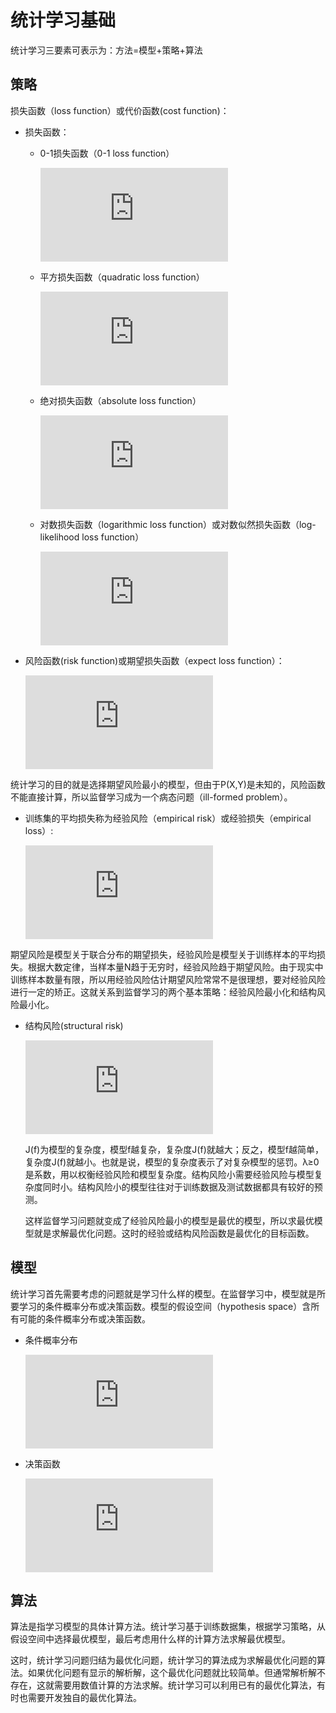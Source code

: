 # 统计学习基础

统计学习三要素可表示为：方法=模型+策略+算法

## 策略

损失函数（loss function）或代价函数(cost function)：

* 损失函数：

    * 0-1损失函数（0-1 loss function）

        ![first equation](https://latex.codecogs.com/gif.latex?%5Cdpi%7B80%7D%20L%28Y%2Cf%28X%29%29%3D%5Cbegin%7Bcases%7D%201%2C%20%26%20Y%20%5Cneq%20f%28X%29%20%5C%5C%200%2C%20%26%20Y%20%3D%20f%28X%29%20%5Cend%7Bcases%7D)

    * 平方损失函数（quadratic loss function）

        ![second_equation](https://latex.codecogs.com/gif.latex?%5Cdpi%7B80%7D%20L%28Y%2Cf%28X%29%29%3D%28Y-f%28X%29%29%5E%7B2%7D)

    * 绝对损失函数（absolute loss function）

        ![third_equation](https://latex.codecogs.com/gif.latex?%5Cdpi%7B80%7D%20L%28Y%2Cf%28X%29%29%3D%5Cleft%20%7C%20Y-f%28X%29%20%5Cright%20%7C)

    * 对数损失函数（logarithmic loss function）或对数似然损失函数（log-likelihood loss function）

        ![fourth_equation](https://latex.codecogs.com/gif.latex?%5Cdpi%7B80%7D%20L%28Y%2CP%28Y%7CX%29%29%3D-logP%28Y%7CX%29)

* 风险函数(risk function)或期望损失函数（expect loss function）：

    ![risk function](https://latex.codecogs.com/gif.latex?%5Cdpi%7B80%7D%20R_%7Bexp%7D%3DE_%7Bp%7D%5BL%28Y%2CP%28Y%7CX%29%29%5D%3D%5Cint_%7Bx%5Ctimes%20y%7DL%28y%2Cf%28x%29%29P%28x%2Cy%29dxdy)

统计学习的目的就是选择期望风险最小的模型，但由于P(X,Y)是未知的，风险函数不能直接计算，所以监督学习成为一个病态问题（ill-formed problem）。

* 训练集的平均损失称为经验风险（empirical risk）或经验损失（empirical loss）:

    ![empirical risk](https://latex.codecogs.com/gif.latex?%5Cdpi%7B80%7D%20R_%7Bemp%7D%28f%29%3D%5Cfrac%7B1%7D%7BN%7D%5Csum_%7Bi%3D1%7D%5E%7BN%7DL%28y_%7Bi%7D%2Cf%28x_%7Bi%7D%29%29)

期望风险是模型关于联合分布的期望损失，经验风险是模型关于训练样本的平均损失。根据大数定律，当样本量N趋于无穷时，经验风险趋于期望风险。由于现实中训练样本数量有限，所以用经验风险估计期望风险常常不是很理想，要对经验风险进行一定的矫正。这就关系到监督学习的两个基本策略：经验风险最小化和结构风险最小化。

* 结构风险(structural risk)

    ![structural risk](https://latex.codecogs.com/gif.latex?R_%7Bsrm%7D%28f%29%3D%5Cfrac%7B1%7D%7BN%7D%5Csum_%7Bi%3D1%7D%5E%7BN%7DL%28y_%7Bi%7D%2Cf%28x_%7Bi%7D%29%29&plus;%5Clambda%20J%28f%29)

    J(f)为模型的复杂度，模型f越复杂，复杂度J(f)就越大；反之，模型f越简单，复杂度J(f)就越小。也就是说，模型的复杂度表示了对复杂模型的惩罚。λ≥0是系数，用以权衡经验风险和模型复杂度。结构风险小需要经验风险与模型复杂度同时小。结构风险小的模型往往对于训练数据及测试数据都具有较好的预测。

    这样监督学习问题就变成了经验风险最小的模型是最优的模型，所以求最优模型就是求解最优化问题。这时的经验或结构风险函数是最优化的目标函数。


## 模型

统计学习首先需要考虑的问题就是学习什么样的模型。在监督学习中，模型就是所要学习的条件概率分布或决策函数。模型的假设空间（hypothesis space）含所有可能的条件概率分布或决策函数。

* 条件概率分布

    ![条件概率分布](https://latex.codecogs.com/gif.latex?%5Cpounds%20%3D%20%5Cleft%20%5C%7B%20P%20%7C%20P%28Y%20%7C%20X%29%20%5Cright%20%5C%7D)

* 决策函数

    ![决策函数](https://latex.codecogs.com/gif.latex?%5Cpounds%20%3D%20%5Cleft%20%5C%7B%20f%20%7C%20Y%3Df%28x%29%20%5Cright%20%5C%7D)

## 算法

算法是指学习模型的具体计算方法。统计学习基于训练数据集，根据学习策略，从假设空间中选择最优模型，最后考虑用什么样的计算方法求解最优模型。

这时，统计学习问题归结为最优化问题，统计学习的算法成为求解最优化问题的算法。如果优化问题有显示的解析解，这个最优化问题就比较简单。但通常解析解不存在，这就需要用数值计算的方法求解。统计学习可以利用已有的最优化算法，有时也需要开发独自的最优化算法。